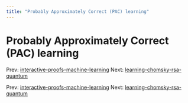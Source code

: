 ```yaml
---
title: "Probably Approximately Correct (PAC) learning"
---
```


# Probably Approximately Correct (PAC) learning

Prev: [interactive-proofs-machine-learning](interactive-proofs-machine-learning.md)
Next: [learning-chomsky-rsa-quantum](learning-chomsky-rsa-quantum.md)

Prev: [interactive-proofs-machine-learning](interactive-proofs-machine-learning.md)
Next: [learning-chomsky-rsa-quantum](learning-chomsky-rsa-quantum.md)
